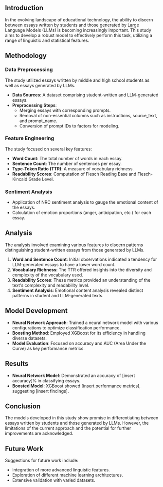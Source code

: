 ## Introduction

In the evolving landscape of educational technology, the ability to discern between essays written by students and those generated by Large Language Models (LLMs) is becoming increasingly important. This study aims to develop a robust model to effectively perform this task, utilizing a range of linguistic and statistical features.

## Methodology

### Data Preprocessing

The study utilized essays written by middle and high school students as well as essays generated by LLMs.

- **Data Sources**: A dataset comprising student-written and LLM-generated essays.
- **Preprocessing Steps**:
  - Merging essays with corresponding prompts.
  - Removal of non-essential columns such as instructions, source_text, and prompt_name.
  - Conversion of prompt IDs to factors for modeling.

### Feature Engineering

The study focused on several key features:

- **Word Count**: The total number of words in each essay.
- **Sentence Count**: The number of sentences per essay.
- **Type-Token Ratio (TTR)**: A measure of vocabulary richness.
- **Readability Scores**: Computation of Flesch Reading Ease and Flesch-Kincaid Grade Level.

### Sentiment Analysis

- Application of NRC sentiment analysis to gauge the emotional content of the essays.
- Calculation of emotion proportions (anger, anticipation, etc.) for each essay.

## Analysis

The analysis involved examining various features to discern patterns distinguishing student-written essays from those generated by LLMs.

1. **Word and Sentence Count**: Initial observations indicated a tendency for LLM-generated essays to have a lower word count.
2. **Vocabulary Richness**: The TTR offered insights into the diversity and complexity of the vocabulary used.
3. **Readability Scores**: These metrics provided an understanding of the text's complexity and readability level.
4. **Sentiment Analysis**: Emotional content analysis revealed distinct patterns in student and LLM-generated texts.

## Model Development

- **Neural Network Approach**: Trained a neural network model with various configurations to optimize classification performance.
- **Boosting Method**: Employed XGBoost for its efficiency in handling diverse datasets.
- **Model Evaluation**: Focused on accuracy and AUC (Area Under the Curve) as key performance metrics.

## Results

- **Neural Network Model**: Demonstrated an accuracy of [insert accuracy]% in classifying essays.
- **Boosted Model**: XGBoost showed [insert performance metrics], suggesting [insert findings].

## Conclusion

The models developed in this study show promise in differentiating between essays written by students and those generated by LLMs. However, the limitations of the current approach and the potential for further improvements are acknowledged.

## Future Work

Suggestions for future work include:

- Integration of more advanced linguistic features.
- Exploration of different machine learning architectures.
- Extensive validation with varied datasets.
